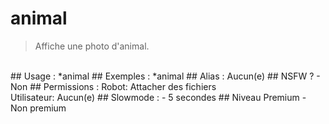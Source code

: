 # animal

> Affiche une photo d'animal.

<br>
## Usage :
*animal
## Exemples :
*animal
## Alias :
Aucun(e)
## NSFW ?
- Non
## Permissions :
Robot: Attacher des fichiers
<br>
Utilisateur: Aucun(e)
## Slowmode :
- 5 secondes
## Niveau Premium
- Non premium